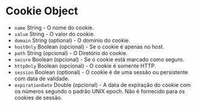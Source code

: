 # Cookie Object

* `name` String - O nome do cookie.
* `value` String - O valor do cookie.
* `domain` String (optional) - O domínio do cookie.
* `hostOnly` Boolean (opcional) - Se o cookie é apenas no host.
* `path` String (opcional) - O Diretório do cookie.
* `secure` Boolean (opcional) - Se o cookie está marcado como seguro.
* `httpOnly` Boolean (opcional) - O cookie é somente HTTP.
* `session` Boolean (optional) - O cookie é de uma sessão ou persistente com data de validade.
* `expirationDate` Double (opcional) - A data de expiração do cookie com os números segundo o padrão UNIX epoch. Não é fornecido para os cookies de sessão.